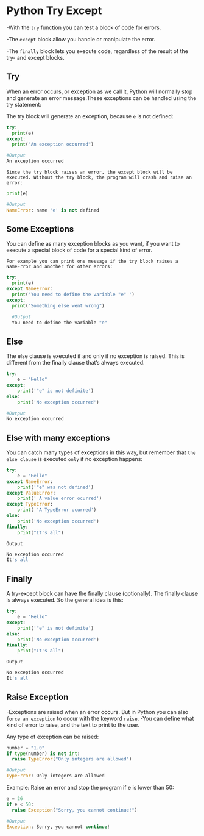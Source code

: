# Python Try Except

-With the `try` function you can test a block of code for errors.

-The `except` block allow you handle or manipulate the error.

-The `finally` block lets you execute code, regardless of the result of the try- and except blocks.

## Try

When an error occurs, or exception as we call it, Python will normally stop and generate an error message.These exceptions can be handled using the try statement:

The try block will generate an exception, because `e` is not defined:

```python
try:
  print(e)
except:
  print("An exception occurred") 

#Output
An exception occurred
```

`Since the try block raises an error, the except block will be executed. Without the try block, the program will crash and raise an error:`

```python
print(e)

#Output
NameError: name 'e' is not defined
```

## Some Exceptions

You can define as many exception blocks as you want,  if you want to execute a special block of code for a special kind of error.

`For example you can print one message if the try block raises a NameError and another for other errors:`

```python
try:
  print(e)
except NameError:
  print('You need to define the variable "e" ')
except:
  print("Something else went wrong") 

  #Output
  You need to define the variable "e"
```

## Else

The else clause is executed if and only if no exception is raised. This is different from the finally clause that’s always executed.

```python
try:
    e = "Hello"
except:
    print('"e" is not definite')
else:
    print('No exception occurred')

#Output
No exception occurred
```

## Else with many exceptions

You can catch many types of exceptions in this way, but remember that `the else clause` is executed `only` if no exception happens:

```python
try:
    e = "Hello"
except NameError:
    print('"e" was not defined')
except ValueError:
    print(' A value error ocurred')
except TypeError:
    print( 'A TypeError ocurred')
else:
    print('No exception occurred')
finally:
    print("It's all")
```

`Output`

```python
No exception occurred
It's all
```

## Finally

A try-except block can have the finally clause (optionally). The finally clause is always executed.
So the general idea is this:

```python
try:
    e = "Hello"
except:
    print('"e" is not definite')
else:
    print('No exception occurred')
finally:
    print("It's all")
```

`Output`

```python
No exception occurred
It's all
```

## Raise Exception

-Exceptions are raised when an error occurs. But in Python you can also `force an exception` to occur with the keyword `raise`.
-You can define what kind of error to raise, and the text to print to the user.

Any type of exception can be raised:

```python
number = "1.0"
if type(number) is not int:
  raise TypeError("Only integers are allowed")

#Output
TypeError: Only integers are allowed
```

Example: Raise an error and stop the program if e is lower than 50:

```python
e = 26
if e < 50:
  raise Exception("Sorry, you cannot continue!")

#Output
Exception: Sorry, you cannot continue!

```